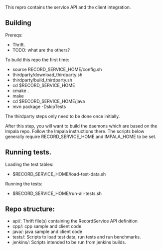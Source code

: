 This repro contains the service API and the client integration.

## Building
Prereqs:
- Thrift.
- TODO: what are the others?

To build this repo the first time:
- source RECORD_SERVICE_HOME/config.sh
- thirdparty/download_thirdparty.sh
- thirdparty/build_thirdparty.sh
- cd $RECORD_SERVICE_HOME
- cmake .
- make
- cd $RECORD_SERVICE_HOME/java
- mvn package -DskipTests

The thirdparty steps only need to be done once initially.

After this step, you will want to build the daemons which are based on the Impala repo.
Follow the Impala instructions there. The scripts below generally require 
RECORD_SERVICE_HOME and IMPALA_HOME to be set.

## Running tests.
Loading the test tables:
- $RECORD_SERVICE_HOME/load-test-data.sh

Running the tests:
- $RECORD_SERVICE_HOME/run-all-tests.sh

## Repo structure:
- api/: Thrift file(s) containing the RecordService API definition
- cpp/: cpp sample and client code
- java/: java sample and client code
- tests/: Scripts to load test data, run tests and run benchmarks.
- jenkins/: Scripts intended to be run from jenkins builds.
